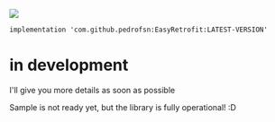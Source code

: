 [![](https://www.jitpack.io/v/pedrofsn/EasyRetrofit.svg)](https://www.jitpack.io/#pedrofsn/EasyRetrofit)

```
implementation 'com.github.pedrofsn:EasyRetrofit:LATEST-VERSION'
```

# in development
I'll give you more details as soon as possible

Sample is not ready yet, but the library is fully operational! :D
